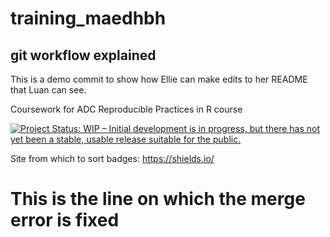 # training_maedhbh

## git workflow explained 

This is a demo commit to show how Ellie can make edits to her README that Luan can see. 

Coursework for ADC Reproducible Practices in R course

[![Project Status: WIP – Initial development is in progress, but there
has not yet been a stable, usable release suitable for the
public.](https://www.repostatus.org/badges/latest/wip.svg)](https://www.repostatus.org/#wip)

Site from which to sort badges: https://shields.io/

# This is the line on which the merge error is fixed
